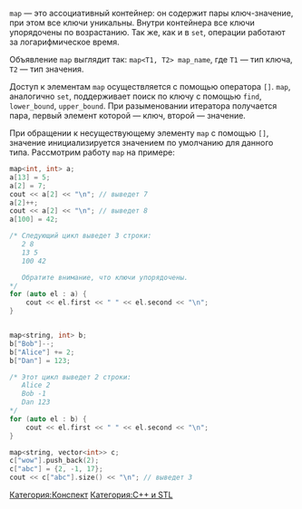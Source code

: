 `map` — это ассоциативный контейнер: он содержит пары ключ-значение, при
этом все ключи уникальны. Внутри контейнера все ключи упорядочены по
возрастанию. Так же, как и в `set`, операции работают за
логарифмическое время.

Объявление `map` выглядит так: `map<T1, T2> map_name`, где `T1` — тип
ключа, `T2` — тип значения.

Доступ к элементам `map` осуществляется с помощью оператора `[]`. `map`,
аналогично `set`, поддерживает поиск по ключу с помощью `find`,
`lower_bound`, `upper_bound`. При разыменовании итератора получается
пара, первый элемент которой — ключ, второй — значение.

При обращении к несуществующему элементу `map` с помощью `[]`, значение
инициализируется значением по умолчанию для данного типа. Рассмотрим
работу `map` на примере:

``` C++
map<int, int> a;
a[13] = 5;
a[2] = 7;
cout << a[2] << "\n"; // выведет 7
a[2]++;
cout << a[2] << "\n"; // выведет 8
a[100] = 42;

/* Следующий цикл выведет 3 строки:
   2 8
   13 5
   100 42

   Обратите внимание, что ключи упорядочены.
*/
for (auto el : a) {
    cout << el.first << " " << el.second << "\n";
}


map<string, int> b;
b["Bob"]--;
b["Alice"] += 2;
b["Dan"] = 123;

/* Этот цикл выведет 2 строки:
   Alice 2
   Bob -1
   Dan 123
*/
for (auto el : b) {
    cout << el.first << " " << el.second << "\n";
}

map<string, vector<int>> c;
c["wow"].push_back(2);
c["abc"] = {2, -1, 17};
cout << c["abc"].size() << "\n"; // выведет 3
```

[Категория:Конспект](Категория:Конспект "wikilink") [Категория:C++ и
STL](Категория:C++_и_STL "wikilink")